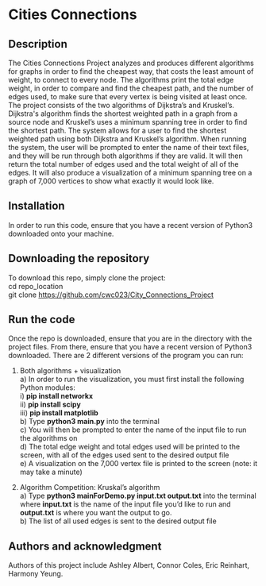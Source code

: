 # Cities Connections

## Description
The Cities Connections Project analyzes and produces different algorithms for graphs in order to find the cheapest way, that costs the least amount of 
weight, to connect to every node. The algorithms print the total edge weight, in order to compare and find the cheapest path, and the number of edges used, 
to make sure that every vertex is being visited at least once. 
  The project consists of the two algorithms of Dijkstra’s and Kruskel’s. Dijkstra's algorithm finds the shortest weighted path in a graph from a source 
node and Kruskel’s uses a minimum spanning tree in order to find the shortest path. The system allows for a user to find the shortest weighted path using 
both Dijkstra and Kruskel’s algorithm. When running the system, the user will be prompted to enter the name of their text files, and they will be run 
through both algorithms if they are valid. It will then return the total number of edges used and the total weight of all of the edges. It will also produce 
a visualization of a minimum spanning tree on a graph of 7,000 vertices to show what exactly it would look like.

## Installation
In order to run this code, ensure that you have a recent version of Python3 downloaded onto your machine. 

## Downloading the repository
  To download this repo, simply clone the project:  
    cd repo_location  
    git clone https://github.com/cwc023/City_Connections_Project  


## Run the code  
Once the repo is downloaded, ensure that you are in the directory with the project files. From there, ensure that you have a recent version of Python3 downloaded. There are 2 different versions of the program you can run:  
1) Both algorithms + visualization  
  a) In order to run the visualization, you must first install the following Python modules:  
    i) **pip install networkx**    
    ii) **pip install scipy**    
    iii) **pip install matplotlib**    
  b) Type **python3 main.py** into the terminal    
  c) You will then be prompted to enter the name of the input file to run the algorithms on  
  d) The total edge weight and total edges used will be printed to the screen, with all of the edges used sent to the desired output file  
  e) A visualization on the 7,000 vertex file is printed to the screen (note: it may take a minute)  

2) Algorithm Competition: Kruskal’s algorithm  
  a) Type **python3 mainForDemo.py input.txt output.txt** into the terminal where **input.txt** is the name of the input file you’d like to run and **output.txt** is where you want the output to go.  
  b) The list of all used edges is sent to the desired output file  

## Authors and acknowledgment
Authors of this project include Ashley Albert, Connor Coles, Eric Reinhart, Harmony Yeung.

